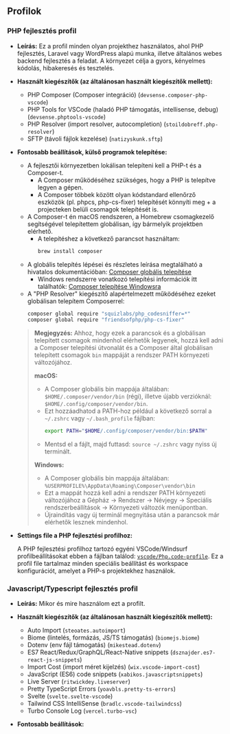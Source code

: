 

## Profilok

### PHP fejlesztés profil
- **Leírás:**
  Ez a profil minden olyan projekthez használatos, ahol PHP fejlesztés, Laravel vagy WordPress alapú munka, illetve általános webes backend fejlesztés a feladat. A környezet célja a gyors, kényelmes kódolás, hibakeresés és tesztelés.

- **Használt kiegészítők (az általánosan használt kiegészítők mellett):**
  - PHP Composer (Composer integráció) (`devsense.composer-php-vscode`)
  - PHP Tools for VSCode (haladó PHP támogatás, intellisense, debug) (`devsense.phptools-vscode`)
  - PHP Resolver (import resolver, autocompletion) (`stoildobreff.php-resolver`)
  - SFTP (távoli fájlok kezelése) (`natizyskunk.sftp`)

- **Fontosabb beállítások, külső programok telepítése:**
  - A fejlesztői környezetben lokálisan telepíteni kell a PHP-t és a Composer-t.
    - A Composer működéséhez szükséges, hogy a PHP is telepítve legyen a gépen.
    - A Composer többek között olyan kódstandard ellenőrző eszközök (pl. phpcs, php-cs-fixer) telepítését könnyíti meg + a projecteken belüli csomagok telepítését is.
  - A Composer-t én macOS rendszeren, a Homebrew csomagkezelő segítségével telepítettem globálisan, így bármelyik projektben elérhető.
    - A telepítéshez a következő parancsot használtam:
      ```sh
      brew install composer
      ```
  - A globális telepítés lépései és részletes leírása megtalálható a hivatalos dokumentációban: [Composer globális telepítése](https://getcomposer.org/doc/00-intro.md#globally)
    - Windows rendszerre vonatkozó telepítési információk itt találhatók: [Composer telepítése Windowsra](https://getcomposer.org/doc/00-intro.md#using-the-installer)
  - A "PHP Resolver" kiegészítő alapértelmezett működéséhez ezeket globálisan telepítem Composerrel:
    ```sh
    composer global require "squizlabs/php_codesniffer=*"
    composer global require "friendsofphp/php-cs-fixer"
    ```

  > **Megjegyzés:**
  > Ahhoz, hogy ezek a parancsok és a globálisan telepített csomagok mindenhol elérhetők legyenek, hozzá kell adni a Composer telepítési útvonalát és a Composer által globálisan telepített csomagok `bin` mappáját a rendszer PATH környezeti változójához.
  >
  > **macOS:**
  > - A Composer globális bin mappája általában: `$HOME/.composer/vendor/bin` (régi), illetve újabb verzióknál: `$HOME/.config/composer/vendor/bin`.
  > - Ezt hozzáadhatod a PATH-hoz például a következő sorral a `~/.zshrc` vagy `~/.bash_profile` fájlban:
  >   ```sh
  >   export PATH="$HOME/.config/composer/vendor/bin:$PATH"
  >   ```
  > - Mentsd el a fájlt, majd futtasd: `source ~/.zshrc` vagy nyiss új terminált.
  >
  > **Windows:**
  > - A Composer globális bin mappája általában: `%USERPROFILE%\AppData\Roaming\Composer\vendor\bin`
  > - Ezt a mappát hozzá kell adni a rendszer PATH környezeti változójához a Gépház → Rendszer → Névjegy → Speciális rendszerbeállítások → Környezeti változók menüpontban.
  > - Újraindítás vagy új terminál megnyitása után a parancsok már elérhetők lesznek mindenhol.

- **Settings file a PHP fejlesztési profilhoz:**

    A PHP fejlesztési profilhoz tartozó egyéni VSCode/Windsurf profilbeállításokat ebben a fájlban találod: [`vscode/Php.code-profile`](vscode/Php.code-profile). Ez a profil file tartalmaz minden speciális beállítást és workspace konfigurációt, amelyet a PHP-s projektekhez használok.

### Javascript/Typescript fejlesztés profil
- **Leírás:** Mikor és mire használom ezt a profilt.
- **Használt kiegészítők (az általánosan használt kiegészítők mellett):**
  - Auto Import (`steoates.autoimport`)
  - Biome (lintelés, formázás, JS/TS támogatás) (`biomejs.biome`)
  - Dotenv (env fájl támogatás) (`mikestead.dotenv`)
  - ES7 React/Redux/GraphQL/React-Native snippets (`dsznajder.es7-react-js-snippets`)
  - Import Cost (import méret kijelzés) (`wix.vscode-import-cost`)
  - JavaScript (ES6) code snippets (`xabikos.javascriptsnippets`)
  - Live Server (`ritwickdey.liveserver`)
  - Pretty TypeScript Errors (`yoavbls.pretty-ts-errors`)
  - Svelte (`svelte.svelte-vscode`)
  - Tailwind CSS IntelliSense (`bradlc.vscode-tailwindcss`)
  - Turbo Console Log (`vercel.turbo-vsc`)

- **Fontosabb beállítások:**
